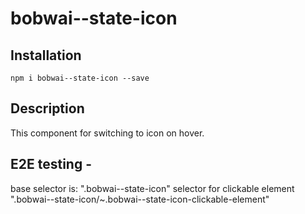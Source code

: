 # bobwai--state-icon

## Installation

    npm i bobwai--state-icon --save

## Description

This component for switching to icon on hover.

## E2E testing - 

base selector is: ".bobwai--state-icon"
selector for clickable element ".bobwai--state-icon/~.bobwai--state-icon-clickable-element"
